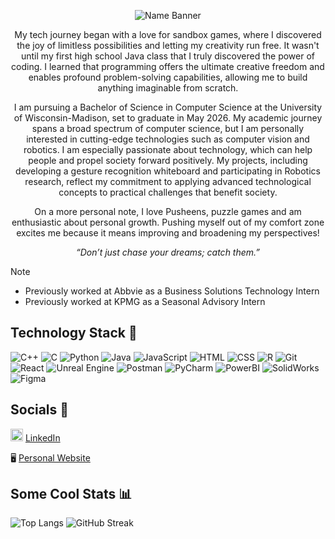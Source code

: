 <p align="center">
    <img src="landscape-city-ezgif.com-added-text.webp" alt="Name Banner">
</p>

<p align = "center">
My tech journey began with a love for sandbox games, where I discovered the joy of limitless possibilities and letting my creativity run free. It wasn't until my first high school Java class that I truly discovered the power of coding. I learned that programming offers the ultimate creative freedom and enables profound problem-solving capabilities, allowing me to build anything imaginable from scratch.

<p align = "center">
I am pursuing a Bachelor of Science in Computer Science at the University of Wisconsin-Madison, set to graduate in May 2026. My academic journey spans a broad spectrum of computer science, but I am personally interested in cutting-edge technologies such as computer vision and robotics. I am especially passionate about technology, which can help people and propel society forward positively. My projects, including developing a gesture recognition whiteboard and participating in Robotics research, reflect my commitment to applying advanced technological concepts to practical challenges that benefit society.
</p>

<p align = "center">
On a more personal note, I love Pusheens, puzzle games and am enthusiastic about personal growth. Pushing myself out of my comfort zone excites me because it means improving and broadening my perspectives!
</p>

<p align="center">
  <em>“Don’t just chase your dreams; catch them.”</em>
</p>

> [!NOTE]
> * Previously worked at Abbvie as a Business Solutions Technology Intern
> * Previously worked at KPMG as a Seasonal Advisory Intern

## Technology Stack 🤖
![C++](https://img.shields.io/badge/C++-00599C?style=for-the-badge&logo=cplusplus&logoColor=white)
![C](https://img.shields.io/badge/C-00599C?style=for-the-badge&logo=c&logoColor=white)
![Python](https://img.shields.io/badge/Python-3776AB?style=for-the-badge&logo=python&logoColor=white)
![Java](https://img.shields.io/badge/Java-007396?style=for-the-badge&logo=java&logoColor=white)
![JavaScript](https://img.shields.io/badge/JavaScript-F7DF1E?style=for-the-badge&logo=javascript&logoColor=black)
![HTML](https://img.shields.io/badge/HTML5-E34F26?style=for-the-badge&logo=html5&logoColor=white)
![CSS](https://img.shields.io/badge/CSS3-1572B6?style=for-the-badge&logo=css3&logoColor=white)
![R](https://img.shields.io/badge/R-276DC3?style=for-the-badge&logo=r&logoColor=white)
![Git](https://img.shields.io/badge/Git-F05032?style=for-the-badge&logo=git&logoColor=white)
![React](https://img.shields.io/badge/React-20232A?style=for-the-badge&logo=react&logoColor=61DAFB)
![Unreal Engine](https://img.shields.io/badge/Unreal_Engine-0E1128?style=for-the-badge&logo=unreal-engine&logoColor=white)
![Postman](https://img.shields.io/badge/Postman-FF6C37?style=for-the-badge&logo=postman&logoColor=white)
![PyCharm](https://img.shields.io/badge/PyCharm-000000?style=for-the-badge&logo=pycharm&logoColor=white)
![PowerBI](https://img.shields.io/badge/PowerBI-F2C811?style=for-the-badge&logo=powerbi&logoColor=black)
![SolidWorks](https://img.shields.io/badge/SolidWorks-EF3939?style=for-the-badge&logo=solidworks&logoColor=white)
![Figma](https://img.shields.io/badge/Figma-F24E1E?style=for-the-badge&logo=figma&logoColor=white)

## Socials 🔗

<img src="https://cdn-icons-png.flaticon.com/512/174/174857.png" alt="LinkedIn Profile" width="20" height="20"> [LinkedIn](https://www.linkedin.com/in/erika-sy/)

🖥️ [Personal Website](https://nullptrerikas.github.io/)


## Some Cool Stats 📊

![Top Langs](https://github-readme-stats.vercel.app/api/top-langs/?username=nullPtrErikaS&size_weight=0.5&count_weight=0.5&theme=tokyonight&layout=donut&hide=css,HTML) ![GitHub Streak](http://github-readme-streak-stats.herokuapp.com?user=nullPtrErikaS&theme=tokyonight&date_format=M%20j%5B%2C%20Y%5D)

<!--
**nullPtrErikaS/nullPtrErikaS** is a ✨ _special_ ✨ repository because its `README.md` (this file) appears on your GitHub profile.

Here are some ideas to get you started:

- 🔭 I’m currently working on ...
- 🌱 I’m currently learning ...
- 👯 I’m looking to collaborate on ...
- 🤔 I’m looking for help with ...
- 💬 Ask me about ...
- 📫 How to reach me: ...
- 😄 Pronouns: ...
- ⚡ Fun fact: ...
-->
